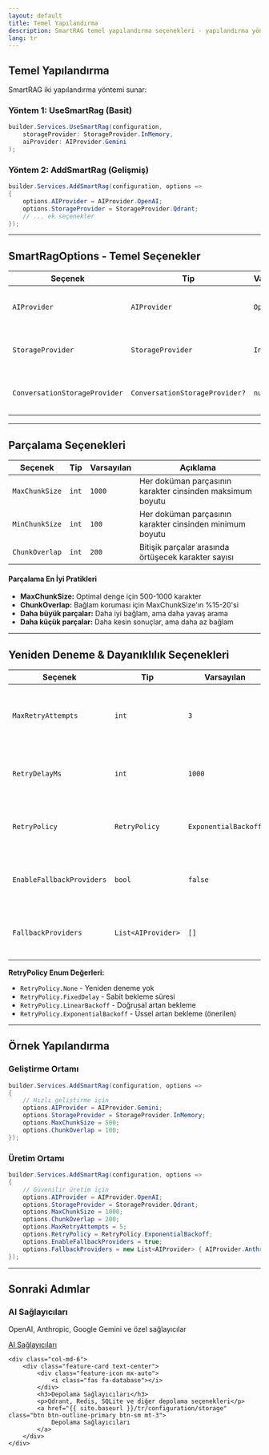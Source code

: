 ```yaml
---
layout: default
title: Temel Yapılandırma
description: SmartRAG temel yapılandırma seçenekleri - yapılandırma yöntemleri, parçalama ve yeniden deneme ayarları
lang: tr
---
```


## Temel Yapılandırma

SmartRAG iki yapılandırma yöntemi sunar:

### Yöntem 1: UseSmartRag (Basit)

```csharp
builder.Services.UseSmartRag(configuration,
    storageProvider: StorageProvider.InMemory,
    aiProvider: AIProvider.Gemini
);
```

### Yöntem 2: AddSmartRag (Gelişmiş)

```csharp
builder.Services.AddSmartRag(configuration, options =>
{
    options.AIProvider = AIProvider.OpenAI;
    options.StorageProvider = StorageProvider.Qdrant;
    // ... ek seçenekler
});
```

---

## SmartRagOptions - Temel Seçenekler

| Seçenek | Tip | Varsayılan | Açıklama |
|--------|------|---------|-------------|
| `AIProvider` | `AIProvider` | `OpenAI` | Embedding'ler ve metin üretimi için AI sağlayıcı |
| `StorageProvider` | `StorageProvider` | `InMemory` | Dokümanlar ve vektörler için depolama backend'i |
| `ConversationStorageProvider` | `ConversationStorageProvider?` | `null` | Konuşma geçmişi için ayrı depolama (isteğe bağlı) |

---

## Parçalama Seçenekleri

| Seçenek | Tip | Varsayılan | Açıklama |
|--------|------|---------|-------------|
| `MaxChunkSize` | `int` | `1000` | Her doküman parçasının karakter cinsinden maksimum boyutu |
| `MinChunkSize` | `int` | `100` | Her doküman parçasının karakter cinsinden minimum boyutu |
| `ChunkOverlap` | `int` | `200` | Bitişik parçalar arasında örtüşecek karakter sayısı |

<div class="alert alert-info">
    <h4><i class="fas fa-info-circle me-2"></i> Parçalama En İyi Pratikleri</h4>
    <ul class="mb-0">
        <li><strong>MaxChunkSize:</strong> Optimal denge için 500-1000 karakter</li>
        <li><strong>ChunkOverlap:</strong> Bağlam koruması için MaxChunkSize'ın %15-20'si</li>
        <li><strong>Daha büyük parçalar:</strong> Daha iyi bağlam, ama daha yavaş arama</li>
        <li><strong>Daha küçük parçalar:</strong> Daha kesin sonuçlar, ama daha az bağlam</li>
    </ul>
</div>

---

## Yeniden Deneme & Dayanıklılık Seçenekleri

| Seçenek | Tip | Varsayılan | Açıklama |
|--------|------|---------|-------------|
| `MaxRetryAttempts` | `int` | `3` | AI sağlayıcı istekleri için maksimum yeniden deneme sayısı |
| `RetryDelayMs` | `int` | `1000` | Yeniden denemeler arası bekleme süresi (milisaniye) |
| `RetryPolicy` | `RetryPolicy` | `ExponentialBackoff` | Başarısız istekler için yeniden deneme politikası |
| `EnableFallbackProviders` | `bool` | `false` | Hata durumunda alternatif AI sağlayıcılarına geçiş |
| `FallbackProviders` | `List<AIProvider>` | `[]` | Sırayla denenecek yedek AI sağlayıcıları listesi |

**RetryPolicy Enum Değerleri:**
- `RetryPolicy.None` - Yeniden deneme yok
- `RetryPolicy.FixedDelay` - Sabit bekleme süresi
- `RetryPolicy.LinearBackoff` - Doğrusal artan bekleme
- `RetryPolicy.ExponentialBackoff` - Üssel artan bekleme (önerilen)

---

## Örnek Yapılandırma

### Geliştirme Ortamı

```csharp
builder.Services.AddSmartRag(configuration, options =>
{
    // Hızlı geliştirme için
    options.AIProvider = AIProvider.Gemini;
    options.StorageProvider = StorageProvider.InMemory;
    options.MaxChunkSize = 500;
    options.ChunkOverlap = 100;
});
```

### Üretim Ortamı

```csharp
builder.Services.AddSmartRag(configuration, options =>
{
    // Güvenilir üretim için
    options.AIProvider = AIProvider.OpenAI;
    options.StorageProvider = StorageProvider.Qdrant;
    options.MaxChunkSize = 1000;
    options.ChunkOverlap = 200;
    options.MaxRetryAttempts = 5;
    options.RetryPolicy = RetryPolicy.ExponentialBackoff;
    options.EnableFallbackProviders = true;
    options.FallbackProviders = new List<AIProvider> { AIProvider.Anthropic };
});
```

---

## Sonraki Adımlar

<div class="row g-4 mt-4">
    <div class="col-md-6">
        <div class="feature-card text-center">
            <div class="feature-icon mx-auto">
                <i class="fas fa-brain"></i>
            </div>
            <h3>AI Sağlayıcıları</h3>
            <p>OpenAI, Anthropic, Google Gemini ve özel sağlayıcılar</p>
            <a href="{{ site.baseurl }}/tr/configuration/ai-providers" class="btn btn-outline-primary btn-sm mt-3">
                AI Sağlayıcıları
            </a>
        </div>
    </div>
    
    <div class="col-md-6">
        <div class="feature-card text-center">
            <div class="feature-icon mx-auto">
                <i class="fas fa-database"></i>
            </div>
            <h3>Depolama Sağlayıcıları</h3>
            <p>Qdrant, Redis, SQLite ve diğer depolama seçenekleri</p>
            <a href="{{ site.baseurl }}/tr/configuration/storage" class="btn btn-outline-primary btn-sm mt-3">
                Depolama Sağlayıcıları
            </a>
        </div>
    </div>
</div>

